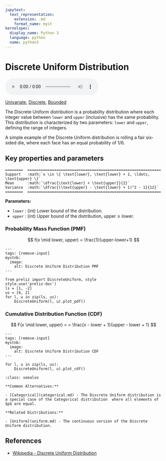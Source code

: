 ```yaml
---
jupytext:
  text_representation:
    extension: .md
    format_name: myst
kernelspec:
  display_name: Python 3
  language: python
  name: python3
---
```

# Discrete Uniform Distribution

<audio controls> <source src="../../_static/discreteuniform.mp3" type="audio/mpeg"> This browser cannot play the pronunciation audio file for this distribution. </audio>

[Univariate](../../gallery_tags.rst#univariate), [Discrete](../../gallery_tags.rst#discrete), [Bounded](../../gallery_tags.rst#bounded)

The Discrete Uniform distribution is a probability distribution where each integer value between `lower` and `upper` (inclusive) has the same probability. This distribution is characterized by two parameters: `lower` and `upper`, defining the range of integers.

A simple example of the Discrete Uniform distribution is rolling a fair six-sided die, where each face has an equal probability of 1/6.

## Key properties and parameters

```{eval-rst}
========  ============================================================
Support   :math:`x \in \{ \text{lower}, \text{lower} + 1, \ldots, \text{upper} \}`
Mean      :math:`\dfrac{\text{lower} + \text{upper}}{2}`
Variance  :math:`\dfrac{(\text{upper} - \text{lower} + 1)^2 - 1}{12}`
========  ============================================================
```

**Parameters:**

- `lower` : (int) Lower bound of the distribution.
- `upper` : (int) Upper bound of the distribution, $\text{upper} \geq \text{lower}$.

### Probability Mass Function (PMF)

$$
f(x \mid lower, upper) = \frac{1}{upper-lower+1}
$$

```{code-cell}
---
tags: [remove-input]
mystnb:
  image:
    alt: Discrete Uniform Distribution PMF
---

from preliz import DiscreteUniform, style
style.use('preliz-doc')
ls = [1, -2]
us = [6, 2]
for l, u in zip(ls, us):
    DiscreteUniform(l, u).plot_pdf()
```

### Cumulative Distribution Function (CDF)

$$
F(x \mid lower, upper) = = \frac{x - lower + 1}{upper - lower + 1}
$$

```{code-cell}
---
tags: [remove-input]
mystnb:
  image:
    alt: Discrete Uniform Distribution CDF
---

for l, u in zip(ls, us):
    DiscreteUniform(l, u).plot_cdf()
```

```{seealso}
:class: seealso

**Common Alternatives:**

- [Categorical](categorical.md) - The Discrete Uniform distribution is a special case of the Categorical distribution  where all elements of $p$ are equal.

**Related Distributions:**

- [Uniform](uniform.md) - The continuous version of the Discrete Uniform distribution.
```

## References

- [Wikipedia - Discrete Uniform Distribution](https://en.wikipedia.org/wiki/Discrete_uniform_distribution)